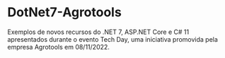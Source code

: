 # DotNet7-Agrotools
Exemplos de novos recursos do .NET 7, ASP.NET Core e C# 11 apresentados durante o evento Tech Day, uma iniciativa promovida pela empresa Agrotools em 08/11/2022.
